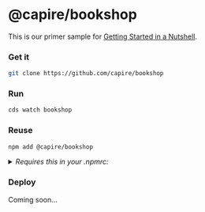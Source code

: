 # @capire/bookshop

This is our primer sample for [Getting Started in a Nutshell](https://cap.cloud.sap/docs/get-started/in-a-nutshell).


### Get it

```sh
git clone https://github.com/capire/bookshop
```


### Run

```sh
cds watch bookshop
```


### Reuse

```sh
npm add @capire/bookshop
```
<details>
  <summary><i> Requires this in your .npmrc: </i></summary>

  ```java
  @capire:registry=https://npm.pkg.github.com
  ```
</details>


### Deploy

Coming soon...
